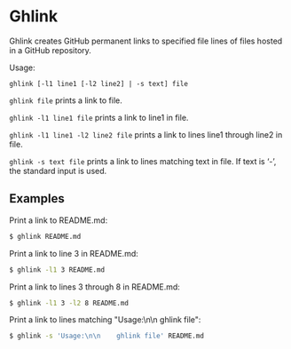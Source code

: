 # Ghlink

Ghlink creates GitHub permanent links to specified file lines of files hosted
in a GitHub repository.

Usage:

    ghlink [-l1 line1 [-l2 line2] | -s text] file

`ghlink file` prints a link to file.

`ghlink -l1 line1 file` prints a link to line1 in file.

`ghlink -l1 line1 -l2 line2 file` prints a link to lines line1 through line2
in file.

`ghlink -s text file` prints a link to lines matching text in file. If text
is ‘-’, the standard input is used.

## Examples

Print a link to README.md:

```sh
$ ghlink README.md
```

Print a link to line 3 in README.md:

```sh
$ ghlink -l1 3 README.md
```

Print a link to lines 3 through 8 in README.md:

```sh
$ ghlink -l1 3 -l2 8 README.md
```

Print a link to lines matching "Usage:\n\n    ghlink file":

```sh
$ ghlink -s 'Usage:\n\n    ghlink file' README.md
```
